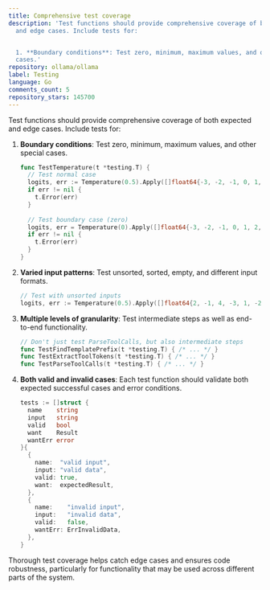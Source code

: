 ```yaml
---
title: Comprehensive test coverage
description: 'Test functions should provide comprehensive coverage of both expected
  and edge cases. Include tests for:


  1. **Boundary conditions**: Test zero, minimum, maximum values, and other special
  cases.'
repository: ollama/ollama
label: Testing
language: Go
comments_count: 5
repository_stars: 145700
---
```


Test functions should provide comprehensive coverage of both expected and edge cases. Include tests for:

1. **Boundary conditions**: Test zero, minimum, maximum values, and other special cases.
   ```go
   func TestTemperature(t *testing.T) {
     // Test normal case
     logits, err := Temperature(0.5).Apply([]float64{-3, -2, -1, 0, 1, 2, 4})
     if err != nil {
       t.Error(err)
     }
     
     // Test boundary case (zero)
     logits, err = Temperature(0).Apply([]float64{-3, -2, -1, 0, 1, 2, 4})
     if err != nil {
       t.Error(err)
     }
   }
   ```

2. **Varied input patterns**: Test unsorted, sorted, empty, and different input formats.
   ```go
   // Test with unsorted inputs
   logits, err := Temperature(0.5).Apply([]float64{2, -1, 4, -3, 1, -2, 0})
   ```

3. **Multiple levels of granularity**: Test intermediate steps as well as end-to-end functionality.
   ```go
   // Don't just test ParseToolCalls, but also intermediate steps
   func TestFindTemplatePrefix(t *testing.T) { /* ... */ }
   func TestExtractToolTokens(t *testing.T) { /* ... */ }
   func TestParseToolCalls(t *testing.T) { /* ... */ }
   ```

4. **Both valid and invalid cases**: Each test function should validate both expected successful cases and error conditions.
   ```go
   tests := []struct {
     name    string
     input   string
     valid   bool
     want    Result
     wantErr error
   }{
     {
       name:  "valid input",
       input: "valid data",
       valid: true,
       want:  expectedResult,
     },
     {
       name:    "invalid input",
       input:   "invalid data",
       valid:   false,
       wantErr: ErrInvalidData,
     },
   }
   ```

Thorough test coverage helps catch edge cases and ensures code robustness, particularly for functionality that may be used across different parts of the system.